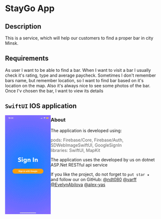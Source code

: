 # StayGo App

## Description
This is a service, which will help our customers to find a proper bar in city Minsk.

## Requirements
As user I want to be able to find a bar. When I want to visit a bar I usually check it's rating, type and average paycheck. Sometimes I don't remember bars name, but remember location, so I want to find bar based on it's location on the map. Also it's always nice to see some photos of the bar. Once I'v chosen the bar, I want to view its details

## `SwiftUI` IOS application

<img align="left" src="StayGo.Frontend/Screenshots/ScreenRecord_IOSapp.gif" width="150">

### About

The application is developed using:
> pods: Firebase/Core, Firebase/Auth, SDWebImageSwiftUI, GoogleSignIn </br>
> libraries: SwiftUI, MapKit

The application uses the developed by us on dotnet ASP.Net RESTful api service

If you like the project, do not forget to `put star ★`  
and follow our on GitHub:
<a href="https://github.com/ndt080" target="_blank">@ndt080</a>
<a href="https://github.com/varff"  target="_blank">@varff</a>
<a href="https://github.com/EvelynAbilova"  target="_blank">@EvelynAbilova</a>
<a href="https://github.com/alex-yas"  target="_blank">@alex-yas</a>





